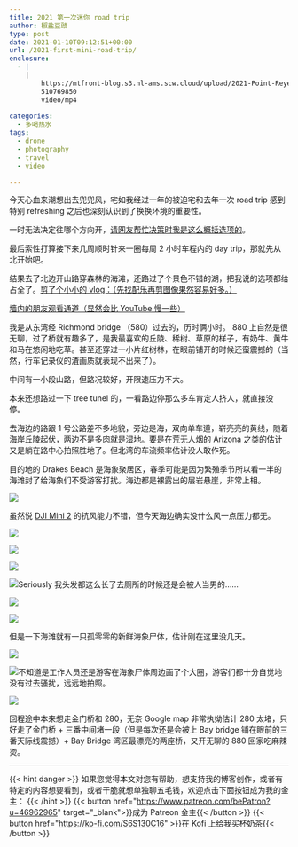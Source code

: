 ```yaml
---
title: 2021 第一次迷你 road trip
author: 椒盐豆豉
type: post
date: 2021-01-10T09:12:51+00:00
url: /2021-first-mini-road-trip/
enclosure:
  - |
    |
        https://mtfront-blog.s3.nl-ams.scw.cloud/upload/2021-Point-Reyes/2021.1_Point_Reyes.mp4
        510769850
        video/mp4
        
categories:
  - 多喝热水
tags:
  - drone
  - photography
  - travel
  - video

---
```

 今天心血来潮想出去兜兜风，宅如我经过一年的被迫宅和去年一次 road trip 感到特别 refreshing 之后也深刻认识到了换换环境的重要性。

一时无法决定往哪个方向开，[请网友帮忙决策时我是这么概括选项的](https://douchi.space/web/@mtfront/105527362302597482)。

最后索性打算接下来几周顺时针来一圈每周 2 小时车程内的 day trip，那就先从北开始吧。

结果去了北边开山路穿森林的海滩，还路过了个景色不错的湖，把我说的选项都给占全了。[剪了个小小的 vlog：（先找配乐再剪图像果然容易好多。）](https://youtu.be/7oVbblfb4vI)

[墙内的朋友观看通道（显然会比 YouTube 慢一些）](https://mtfront-blog.s3.nl-ams.scw.cloud/upload/2021-Point-Reyes/2021.1_Point_Reyes.mp4)

我是从东湾经 Richmond bridge （580）过去的，历时俩小时。 880 上自然是很无聊，过了桥就有趣多了，是我最喜欢的丘陵、稀树、草原的样子，有奶牛、黄牛和马在悠闲地吃草。甚至还穿过一小片红树林，在眼前铺开的时候还蛮震撼的（当然，行车记录仪的渣画质就表现不出来了）。

中间有一小段山路，但路况较好，开限速压力不大。

本来还想路过一下 tree tunel 的，一看路边停那么多车肯定人挤人，就直接没停。

去海边的路跟 1 号公路差不多地貌，旁边是海，双向单车道，崭亮亮的黄线，随着海岸丘陵起伏，两边不是多肉就是湿地。要是在荒无人烟的 Arizona 之类的估计又是躺在路中心拍照胜地了。但北湾的车流频率估计没人敢作死。

目的地的 Drakes Beach 是海象聚居区，春季可能是因为繁殖季节所以看一半的海滩封了给海象们不受游客打扰。海边都是裸露出的层岩悬崖，非常上相。

![](https://mtfront-blog.s3.nl-ams.scw.cloud/upload/2021-Point-Reyes/PXL_20210109_230915883-01.jpg)

虽然说 [DJI Mini 2](../dji-mini-2-review/) 的抗风能力不错，但今天海边确实没什么风一点压力都无。

![](https://mtfront-blog.s3.nl-ams.scw.cloud/upload/2021-Point-Reyes/Photo_6553640_DJI_40_jpg_4976912_0_202119151538_photo_original-01.jpg)

![](https://mtfront-blog.s3.nl-ams.scw.cloud/upload/2021-Point-Reyes/Photo_6553642_DJI_42_jpg_4334121_0_202119151630_photo_original-01.jpg)

![](https://mtfront-blog.s3.nl-ams.scw.cloud/upload/2021-Point-Reyes/Photo_6553656_DJI_56_jpg_4635385_0_202119152336_photo_original-01.jpg)



![Seriously 我头发都这么长了去厕所的时候还是会被人当男的……](https://mtfront-blog.s3.nl-ams.scw.cloud/upload/2021-Point-Reyes/Photo_6553657_DJI_57_jpg_4629869_0_202119152516_photo_original-01.jpg)

![](https://mtfront-blog.s3.nl-ams.scw.cloud/upload/2021-Point-Reyes/Photo_6553659_DJI_59_jpg_5097118_0_202119152638_photo_original-01.jpg)

![](https://mtfront-blog.s3.nl-ams.scw.cloud/upload/2021-Point-Reyes/PXL_20210109_233144511-01.jpg)

但是一下海滩就有一只孤零零的新鲜海象尸体，估计刚在这里没几天。

![](https://mtfront-blog.s3.nl-ams.scw.cloud/upload/2021-Point-Reyes/PXL_20210109_230908113.jpg)

![不知道是工作人员还是游客在海象尸体周边画了个大圈，游客们都十分自觉地没有过去骚扰，远远地拍照。](https://mtfront-blog.s3.nl-ams.scw.cloud/upload/2021-Point-Reyes/PXL_20210109_230942925-01.jpg)

![](https://mtfront-blog.s3.nl-ams.scw.cloud/upload/2021-Point-Reyes/Photo_6553650_DJI_50_jpg_4196515_0_202119152052_photo_original-01.jpg)

回程途中本来想走金门桥和 280，无奈 Google map 非常执拗估计 280 太堵，只好走了金门桥 + 三番中间堵一段（但是每次还是会被上 Bay bridge 铺在眼前的三番天际线震撼）+ Bay Bridge 湾区最漂亮的两座桥，又开无聊的 880 回家吃麻辣烫。

---
{{< hint danger >}}
如果您觉得本文对您有帮助，想支持我的博客创作，或者有特定的内容想要看到，或者干脆就想单独聊五毛钱，欢迎点击下面按钮成为我的金主：
{{< /hint >}}
{{< button href="https://www.patreon.com/bePatron?u=46962965" target="_blank">}}成为 Patreon 金主{{< /button >}}
{{< button href="https://ko-fi.com/S6S130C16" >}}在 Kofi 上给我买杯奶茶{{< /button >}}